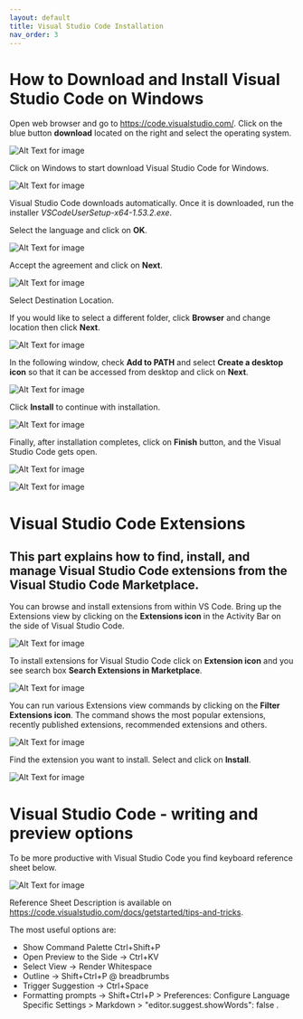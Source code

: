 ```yaml
---
layout: default
title: Visual Studio Code Installation
nav_order: 3
---
```


# **How to Download and Install Visual Studio Code on Windows**
Open web browser and go to https://code.visualstudio.com/. 
Click on the blue button **download** located on the right and select the operating system. 

![Alt Text for image](./images/download.jpg) 

Click on Windows to start download Visual Studio Code for Windows.

![Alt Text for image](./images/vsc_installation.jpg) 

Visual Studio Code downloads automatically. Once it is downloaded,
 run the installer *VSCodeUserSetup-x64-1.53.2.exe*. 
 
Select the language and click on **OK**.  

![Alt Text for image](./images/select_language.jpg)

Accept the agreement and click on **Next**.

![Alt Text for image](./images/instalacja.png) 

Select Destination Location. 
 
 If you would like to select a different folder, click **Browser** and change location then click **Next**.

  ![Alt Text for image](./images/installation_3.png)

 In the following window, check **Add to PATH** and select **Create a desktop icon** so that it can be accessed from desktop and click on **Next**. 

  ![Alt Text for image](./images/installation_5.png)

Click **Install** to continue with installation. 

![Alt Text for image](./images/installation_6.png)

Finally, after installation completes, click on **Finish** button, and the Visual Studio Code gets open.

  ![Alt Text for image](./images/installation_8.png)

![Alt Text for image](./images/installation_9.png)


# **Visual Studio Code Extensions** 

## This part explains how to find, install, and manage Visual Studio Code extensions from the Visual Studio Code Marketplace.

You can browse and install extensions from within VS Code. Bring up the Extensions view by clicking on the **Extensions icon** in the Activity Bar on the side of Visual Studio Code.

![Alt Text for image](./images/extensions_view_icon.png)

To install extensions for Visual Studio Code click on **Extension icon** and you see search box **Search Extensions in Marketplace**. 

![Alt Text for image](./images/marketplace_2.jpg)

You can run various Extensions view commands by clicking on the **Filter Extensions icon**. The command shows the most popular extensions, recently published extensions, recommended extensions and others.  


![Alt Text for image](./images/popular.jpg)

Find the extension you want to install. Select and click on **Install**. 


![Alt Text for image](./images/instal.jpg)

# Visual Studio Code - writing and preview options

To be more productive with Visual Studio Code you find keyboard reference sheet below. 


![Alt Text for image](./images/KeyboardReferenceSheet.png)

Reference Sheet Description is available on https://code.visualstudio.com/docs/getstarted/tips-and-tricks. 

The most useful options are: 

* Show Command Palette Ctrl+Shift+P
* Open Preview to the Side -> Ctrl+KV 
* Select View -> Render Whitespace
* Outline -> Shift+Ctrl+P @ breadbrumbs 
* Trigger Suggestion -> Ctrl+Space
* Formatting prompts -> Shift+Ctrl+P > Preferences: Configure Language Specific Settings > Markdown > "editor.suggest.showWords": false . 




